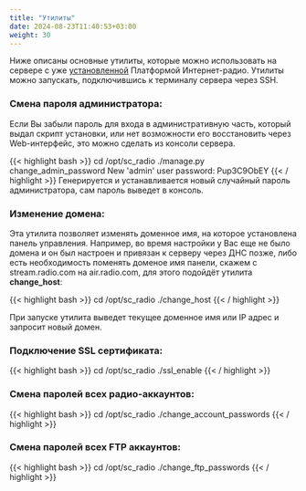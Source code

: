 ```yaml
---
title: "Утилиты"
date: 2024-08-23T11:40:53+03:00
weight: 30
---
```


Ниже описаны основные утилиты, которые можно использовать на сервере с уже [установленной](/docs/system/installation) Платформой Интернет-радио. Утилиты можно запускать, подключившись к терминалу сервера через SSH.

### Смена пароля администратора:
Если Вы забыли пароль для входа в административную часть, который выдал скрипт установки, или нет возможности его восстановить через Web-интерфейс, это можно сделать из консоли сервера.

{{< highlight bash  >}}
cd /opt/sc_radio
./manage.py change_admin_password
New 'admin' user password:  Pup3C9ObEY
{{< / highlight >}}
Генерируется и устанавливается новый случайный пароль администратора, сам пароль выведет в консоль.

### Изменение домена:
Эта утилита позволяет изменять доменное имя, на которое установлена панель управления. Например, во время настройки у Вас еще не было домена и он был настроен и привязан к серверу через ДНС позже, либо есть необходимость поменять доменое имя панели, скажем с stream.radio.com на air.radio.com, для этого подойдёт утилита **change_host**:

{{< highlight bash  >}}
cd /opt/sc_radio
./change_host
{{< / highlight >}}

При запуске утилита выведет текущее доменное имя или IP адрес и запросит новый домен.

### Подключение SSL сертификата:

{{< highlight bash  >}}
cd /opt/sc_radio
./ssl_enable
{{< / highlight >}}

### Смена паролей всех радио-аккаунтов:
{{< highlight bash  >}}
cd /opt/sc_radio
./change_account_passwords
{{< / highlight >}}

### Смена паролей всех FTP аккаунтов:
{{< highlight bash  >}}
cd /opt/sc_radio
./change_ftp_passwords
{{< / highlight >}}
